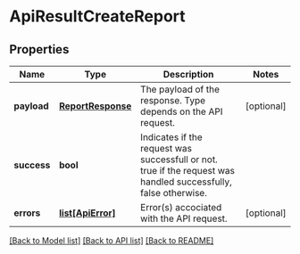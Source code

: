 # ApiResultCreateReport

## Properties
Name | Type | Description | Notes
------------ | ------------- | ------------- | -------------
**payload** | [**ReportResponse**](ReportResponse.md) | The payload of the response. Type depends on the API request. | [optional] 
**success** | **bool** | Indicates if the request was successfull or not.              true if the request was handled successfully, false otherwise. | 
**errors** | [**list[ApiError]**](ApiError.md) | Error(s) accociated with the API request. | [optional] 

[[Back to Model list]](../README.md#documentation-for-models) [[Back to API list]](../README.md#documentation-for-api-endpoints) [[Back to README]](../README.md)


